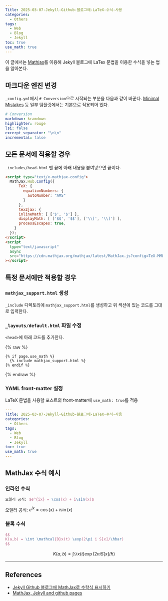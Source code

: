 ```yaml
---
Title: 2025-03-07-Jekyll-Github-블로그에-LaTeX-수식-사용
categories:
  - Others
tags:
  - Web
  - Blog
  - Jekyll
toc: true
use_math: true
---
```


이 글에서는 [Mathjax](https://github.com/mathjax/MathJax)를 이용해 Jekyll 블로그에 LaTex 문법을 이용한 수식을 넣는 법을 알아본다.

## 마크다운 엔진 변경

`_config.yml`에서 `# Conversion`으로 시작되는 부분을 다음과 같이 바꾼다. [Minimal Mistakes](https://github.com/mmistakes/minimal-mistakes) 등 일부 템플릿에서는 기본으로 적용되어 있다.

```yml
# Conversion
markdown: kramdown
highlighter: rouge
lsi: false
excerpt_separator: "\n\n"
incremental: false
```

## 모든 문서에 적용할 경우

`_includes/head.html` 맨 끝에 아래 내용을 붙여넣으면 끝이다.

```html
<script type="text/x-mathjax-config">
  MathJax.Hub.Config({
      TeX: {
        equationNumbers: {
          autoNumber: "AMS"
        }
      },
      tex2jax: {
      inlineMath: [ ['$', '$'] ],
      displayMath: [ ['$$', '$$'], ['\\[', '\\]'] ],
      processEscapes: true,
    }
  });
</script>
<script
  type="text/javascript"
  async
  src="https://cdn.mathjax.org/mathjax/latest/MathJax.js?config=TeX-MML-AM_CHTML"
></script>
```

## 특정 문서에만 적용할 경우

### `mathjax_support.html` 생성

`_include` 디렉토리에 `mathjax_support.html`를 생성하고 위 섹션에 있는 코드를 그대로 입력한다.

### `_layouts/default.html` 파일 수정

`<head>`에 아래 코드를 추가한다.

{% raw %}
```
{% if page.use_math %}
  {% include mathjax_support.html %}
{% endif %}
```
{% endraw %}

### YAML front-matter 설정

LaTeX 문법을 사용할 포스트의 front-matter에 `use_math: true`를 적용

```yaml
---
Title: 2025-03-07-Jekyll-Github-블로그에-LaTeX-수식-사용
categories:
  - Others
tags:
  - Web
  - Blog
  - Jekyll
toc: true
use_math: true
---
```

## MathJax 수식 예시

### 인라인 수식

```latex
오일러 공식: $e^{ix} = \cos(x) + i\sin(x)$
```

오일러 공식: $e^{ix} = \cos(x) + i\sin(x)$

### 블록 수식

```latex
$$
K(a,b) = \int \mathcal{D}x(t) \exp(2\pi i S[x]/\hbar)
$$
```

$$
K(a,b) = \int \mathcal{D}x(t) \exp(2\pi i S[x]/\hbar)
$$

---

## References
- [Jekyll Github 블로그에 MathJax로 수학식 표시하기](https://mkkim85.github.io/blog-apply-mathjax-to-jekyll-and-github-pages/)
- [MathJax, Jekyll and github pages](http://benlansdell.github.io/computing/mathjax/)